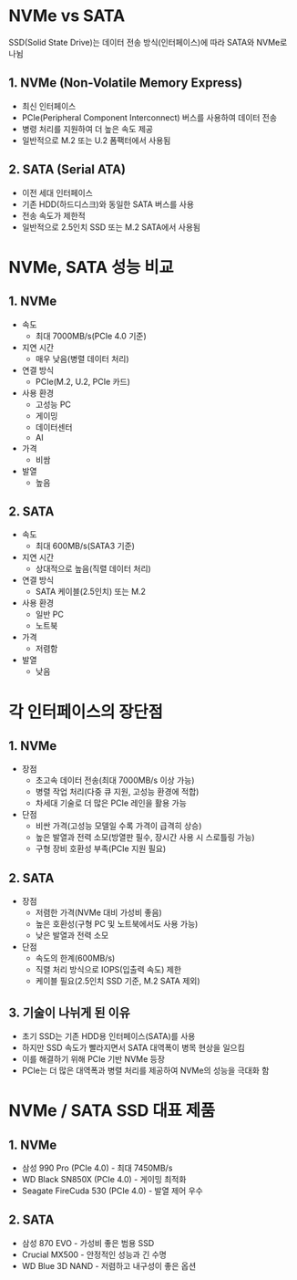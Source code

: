 # NVMe vs SATA
SSD(Solid State Drive)는 데이터 전송 방식(인터페이스)에 따라 SATA와 NVMe로 나뉨

## 1. NVMe (Non-Volatile Memory Express)
- 최신 인터페이스
- PCIe(Peripheral Component Interconnect) 버스를 사용하여 데이터 전송
- 병령 처리를 지원하여 더 높은 속도 제공
- 일반적으로 M.2 또는 U.2 폼팩터에서 사용됨

## 2. SATA (Serial ATA)
- 이전 세대 인터페이스
- 기존 HDD(하드디스크)와 동일한 SATA 버스를 사용
- 전송 속도가 제한적
- 일반적으로 2.5인치 SSD 또는 M.2 SATA에서 사용됨

# NVMe, SATA 성능 비교
## 1. NVMe
- 속도
	- 최대 7000MB/s(PCIe 4.0 기준)
- 지연 시간
	- 매우 낮음(병렬 데이터 처리)
- 연결 방식
	- PCIe(M.2, U.2, PCIe 카드)
- 사용 환경
	- 고성능 PC
	- 게이밍
	- 데이터센터
	- AI
- 가격
	- 비쌈
- 발열
	- 높음

## 2. SATA
- 속도
	- 최대 600MB/s(SATA3 기준)
- 지연 시간
	- 상대적으로 높음(직렬 데이터 처리)
- 연결 방식
	- SATA 케이블(2.5인치) 또는 M.2
- 사용 환경
	- 일반 PC
	- 노트북
- 가격
	- 저렴함
- 발열
	- 낮음

# 각 인터페이스의 장단점
## 1. NVMe
- 장점
	- 초고속 데이터 전송(최대 7000MB/s 이상 가능)
	- 병렬 작업 처리(다중 큐 지원, 고성능 환경에 적합)
	- 차세대 기술로 더 많은 PCIe 레인을 활용 가능
- 단점
	- 비싼 가격(고성능 모델일 수록 가격이 급격히 상승)
	- 높은 발열과 전력 소모(방열판 필수, 장시간 사용 시 스로틀링 가능)
	- 구형 장비 호환성 부족(PCIe 지원 필요)

## 2. SATA
- 장점
	- 저렴한 가격(NVMe 대비 가성비 좋음)
	- 높은 호환성(구형 PC 및 노트북에서도 사용 가능)
	- 낮은 발열과 전력 소모
- 단점
	- 속도의 한계(600MB/s)
	- 직렬 처리 방식으로 IOPS(입출력 속도) 제한
	- 케이블 필요(2.5인치 SSD 기준, M.2 SATA 제외)

## 3. 기술이 나뉘게 된 이유
- 초기 SSD는 기존 HDD용 인터페이스(SATA)를 사용
- 하지만 SSD 속도가 빨라지면서 SATA 대역폭이 병목 현상을 일으킴
- 이를 해결하기 위해 PCIe 기반 NVMe 등장
- PCIe는 더 많은 대역폭과 병렬 처리를 제공하여 NVMe의 성능을 극대화 함

# NVMe / SATA SSD 대표 제품
## 1. NVMe
- 삼성 990 Pro (PCIe 4.0) - 최대 7450MB/s
- WD Black SN850X (PCIe 4.0) - 게이밍 최적화
- Seagate FireCuda 530 (PCIe 4.0) - 발열 제어 우수

## 2. SATA
- 삼성 870 EVO - 가성비 좋은 범용 SSD
- Crucial MX500 - 안정적인 성능과 긴 수명
- WD Blue 3D NAND - 저렴하고 내구성이 좋은 옵션